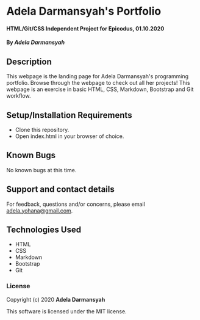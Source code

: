 # Adela Darmansyah's Portfolio

#### HTML/Git/CSS Independent Project for Epicodus, 01.10.2020

#### By _**Adela Darmansyah**_

## Description

This webpage is the landing page for Adela Darmansyah's programming portfolio. Browse through the webpage to check out all her projects! This webpage is an exercise in basic HTML, CSS, Markdown, Bootstrap and Git workflow.

## Setup/Installation Requirements

* Clone this repository.
* Open index.html in your browser of choice.

## Known Bugs

No known bugs at this time.

## Support and contact details

For feedback, questions and/or concerns, please email adela.yohana@gmail.com.

## Technologies Used

* HTML
* CSS
* Markdown
* Bootstrap
* Git

### License

Copyright (c) 2020 **Adela Darmansyah**

This software is licensed under the MIT license.

